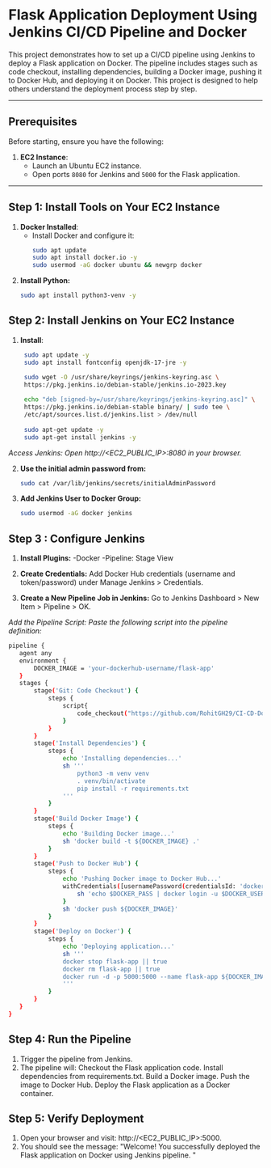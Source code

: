 # Flask Application Deployment Using Jenkins CI/CD Pipeline and Docker

This project demonstrates how to set up a CI/CD pipeline using Jenkins to deploy a Flask application on Docker. The pipeline includes stages such as code checkout, installing dependencies, building a Docker image, pushing it to Docker Hub, and deploying it on Docker. This project is designed to help others understand the deployment process step by step.

---

## Prerequisites

Before starting, ensure you have the following:

1. **EC2 Instance**:
   - Launch an Ubuntu EC2 instance.
   - Open ports `8080` for Jenkins and `5000` for the Flask application.




---

## Step 1: Install Tools on Your EC2 Instance

1. **Docker Installed**:
   - Install Docker and configure it:
     ```bash
     sudo apt update
     sudo apt install docker.io -y
     sudo usermod -aG docker ubuntu && newgrp docker
     ```
2. **Install Python:**
     ```bash
     sudo apt install python3-venv -y
     ```


## Step 2: Install Jenkins on Your EC2 Instance

1. **Install**:
   ```bash
    sudo apt update -y
    sudo apt install fontconfig openjdk-17-jre -y

    sudo wget -O /usr/share/keyrings/jenkins-keyring.asc \
    https://pkg.jenkins.io/debian-stable/jenkins.io-2023.key
  
    echo "deb [signed-by=/usr/share/keyrings/jenkins-keyring.asc]" \
    https://pkg.jenkins.io/debian-stable binary/ | sudo tee \
    /etc/apt/sources.list.d/jenkins.list > /dev/null
  
    sudo apt-get update -y
    sudo apt-get install jenkins -y
   ```
 *Access Jenkins: Open http://<EC2_PUBLIC_IP>:8080 in your browser.*

2. **Use the initial admin password from:**
    ```bash
    sudo cat /var/lib/jenkins/secrets/initialAdminPassword
    ```
    
3. **Add Jenkins User to Docker Group:**
    ```bash
    sudo usermod -aG docker jenkins
    ```

## Step 3 : Configure Jenkins

1. **Install Plugins:**
    -Docker
    -Pipeline: Stage View

2. **Create Credentials:**
Add Docker Hub credentials (username and token/password) under Manage Jenkins > Credentials.

3. **Create a New Pipeline Job in Jenkins:**
    Go to Jenkins Dashboard > New Item > Pipeline > OK.

 *Add the Pipeline Script: Paste the following script into the pipeline definition:*
 ```bash
 pipeline {
    agent any
    environment {
        DOCKER_IMAGE = 'your-dockerhub-username/flask-app'
    }
    stages {
        stage('Git: Code Checkout') {
            steps {
                script{
                    code_checkout("https://github.com/RohitGH29/CI-CD-DockerFlask.git","main")
                }
            }
        }
        stage('Install Dependencies') {
            steps {
                echo 'Installing dependencies...'
                sh '''
                    python3 -m venv venv
                    . venv/bin/activate
                    pip install -r requirements.txt
                '''
            }
        }
        stage('Build Docker Image') {
            steps {
                echo 'Building Docker image...'
                sh 'docker build -t ${DOCKER_IMAGE} .'
            }
        }
        stage('Push to Docker Hub') {
            steps {
                echo 'Pushing Docker image to Docker Hub...'
                withCredentials([usernamePassword(credentialsId: 'docker-hub-creds', usernameVariable: 'DOCKER_USER', passwordVariable: 'DOCKER_PASS')]) {
                    sh 'echo $DOCKER_PASS | docker login -u $DOCKER_USER --password-stdin'
                }
                sh 'docker push ${DOCKER_IMAGE}'
            }
        }
        stage('Deploy on Docker') {
            steps {
                echo 'Deploying application...'
                sh '''
                docker stop flask-app || true
                docker rm flask-app || true
                docker run -d -p 5000:5000 --name flask-app ${DOCKER_IMAGE}
                '''
            }
        }
    }
}
```

## Step 4: Run the Pipeline
1. Trigger the pipeline from Jenkins.
2. The pipeline will:
    Checkout the Flask application code.
    Install dependencies from requirements.txt.
    Build a Docker image.
    Push the image to Docker Hub.
    Deploy the Flask application as a Docker container.

## Step 5: Verify Deployment
1. Open your browser and visit: http://<EC2_PUBLIC_IP>:5000.
2. You should see the message: "Welcome! You successfully deployed the Flask application on Docker using Jenkins pipeline.
"    